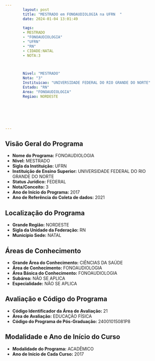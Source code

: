```yaml
---
        layout: post
        title: "MESTRADO em FONOAUDIOLOGIA na UFRN  "
        date: 2024-01-04 13:01:49
     
        tags:
        - MESTRADO
        - "FONOAUDIOLOGIA"
        - "UFRN"
        - "RN"
        - CIDADE:NATAL
        - NOTA:3
        
       

        Nivel: "MESTRADO"
        Nota: "3"
        Instituicao: "UNIVERSIDADE FEDERAL DO RIO GRANDE DO NORTE"
        Estado: "RN"
        Area: "FONOAUDIOLOGIA"
        Regiao: NORDESTE
        
        
        
        
        
        
---
```

## Visão Geral do Programa
- **Nome do Programa:** FONOAUDIOLOGIA
- **Nível:** MESTRADO
- **Sigla da Instituição:** UFRN
- **Instituição de Ensino Superior:** UNIVERSIDADE FEDERAL DO RIO GRANDE DO NORTE
- **Status Jurídico:** FEDERAL
- **Nota/Conceito:** 3
- **Ano de Início do Programa:** 2017
- **Ano de Referência do Coleta de dados:** 2021

## Localização do Programa
- **Grande Região:** NORDESTE
- **Sigla da Unidade da Federação:** RN
- **Município Sede:** NATAL

## Áreas de Conhecimento
- **Grande Área do Conhecimento:** CIÊNCIAS DA SAÚDE
- **Área de Conhecimento:** FONOAUDIOLOGIA
- **Área Básica do Conhecimento:** FONOAUDIOLOGIA
- **Subárea:** NÃO SE APLICA
- **Especialidade:** NÃO SE APLICA

## Avaliação e Código do Programa
- **Código Identificador da Área de Avaliação:** 21
- **Área de Avaliação:** EDUCAÇÃO FÍSICA
- **Código do Programa de Pós-Graduação:** 24001015081P8


## Modalidade e Ano de Início do Curso
- **Modalidade do Programa:** ACADÊMICO
- **Ano de Início de Cada Curso:** 2017
